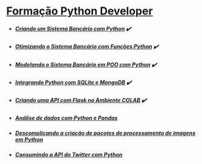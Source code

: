 # [Formação Python Developer](https://web.dio.me/track/formacao-python-developer)

- ##### [Criando um Sistema Bancário com Python](https://web.dio.me/project/desafio-de-projeto-criando-um-sistema-bancario/learning/fa812356-0da6-4a85-9ffb-8b255748a288) :heavy_check_mark:

- ##### [Otimizando o Sistema Bancário com Funções Python](https://web.dio.me/project/otimizando-o-sistema-bancario-com-funcoes-python/learning/82a55799-cfb8-479d-85a3-4982e29c90ba) :heavy_check_mark:

- ##### [Modelando o Sistema Bancário em POO com Python](https://web.dio.me/project/modelando-o-sistema-bancario-em-poo-com-python/learning/92139fbc-dd1f-44c2-a9dc-61859f246f60) :heavy_check_mark:

- ##### [Integrando Python com SQLite e MongoDB](https://web.dio.me/project/integrando-python-com-sqlite-e-mongodb/learning/eab2d584-6c76-4597-a550-e2ca95ef4d56) :heavy_check_mark:

- ##### [Criando uma API com Flask no Ambiente COLAB](https://web.dio.me/project/criando-uma-api-com-flask-no-ambiente-colab/learning/92e095c6-76d6-4014-b272-4bb0f2948958) :heavy_check_mark:

- ##### [Análise de dados com Python e Pandas](https://web.dio.me/project/analise-de-dados-com-python-e-pandas/learning/8cc8c67e-eb34-4254-af7a-c0ff8cf72834)

- ##### [Descomplicando a criação de pacotes de processamento de imagens em Python](https://web.dio.me/project/descomplicando-a-criacao-de-pacotes-de-processamento-de-imagens-em-python/learning/3d3925ad-7a05-4068-9cf9-7f3f7b18e99f)

- ##### [Consumindo a API do Twitter com Python](https://web.dio.me/project/consumindo-a-api-do-twitter-com-python/learning/6702bea4-a270-4e56-b3cd-c320557fd4f9)
